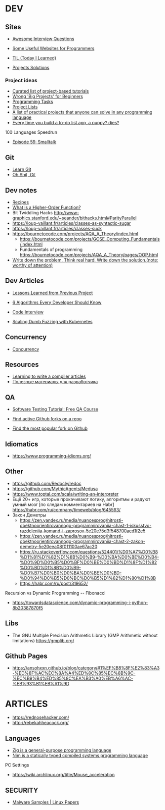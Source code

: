 # DEV

## Sites
- [Awesome Interview Questions](https://github.com/DopplerHQ/awesome-interview-questions)

- [Some Useful Websites for Programmers](https://github.com/sdmg15/Best-websites-a-programmer-should-visit)

- [TIL (Today I Learned)](https://til.hashrocket.com/)

- [Projects Solutions](https://github.com/karan/Projects-Solutions)

### Project ideas
- [Curated list of project-based tutorials](https://github.com/practical-tutorials/project-based-learning)
- [Wrong 'Big Projects' for Beginners](https://rodiongork.tumblr.com/post/108155476418/wrong-big-projects-for-beginners)
- [Programming Tasks](https://rosettacode.org/wiki/Category:Programming_Tasks)
- [Project Lists](https://www.dreamincode.net/forums/topic/78802-martyr2s-mega-project-ideas-list/?__cf_chl_f_tk=YiP_UbR0s4FHMJL4lTEr74Oj2f0AGI.FYJBclF5PlcQ-1642402269-0-gaNycGzNCiU)
- [A list of practical projects that anyone can solve in any programming language](https://github.com/karan/Projects)
- [Every time you build a to-do list app, a puppy? dies?](https://www.freecodecamp.org/news/every-time-you-build-a-to-do-list-app-a-puppy-dies-505b54637a5d/?gi=c786640fbd11)

100 Languages Speedrun
- [Episode 59: Smalltalk](https://dev.to/taw/100-languages-speedrun-episode-59-smalltalk-ang?signin=true)



## Git
- [Learn Git](https://learngitbranching.js.org/)
- [Oh Shit, Git](https://ohshitgit.com/)

## Dev notes
- [Recipes](https://code.activestate.com/recipes/)
- [What is a Higher-Order Function?]( https://typeofnan.dev/what-is-a-higher-order-function/)
- Bit Twiddling Hacks http://www-graphics.stanford.edu/~seander/bithacks.html#ParityParallel
- https://loup-vaillant.fr/articles/classes-as-syntactic-sugar
- https://loup-vaillant.fr/articles/classes-suck
- https://bournetocode.com/projects/AQA_A_Theory/index.html
  - https://bournetocode.com/projects/GCSE_Computing_Fundamentals/index.html
  - Fundamentals of programming https://bournetocode.com/projects/AQA_A_Theory/pages/OOP.html
- [Write down the problem. Think real hard. Write down the solution.(note: worthy of attention)](https://marquis08.github.io/)

## Dev Articles
- [Lessons Learned from Previous Project](https://blog.frankel.ch/lessons-learned-previous-projects/)
- [6 Algorithms Every Developer Should Know](https://medium.com/dare-to-be-better/6-algorithms-every-developer-should-know-f78b609c7e7c)
- [Code Interview](https://www.freecodecamp.org/learn/coding-interview-prep)


- [Scaling Dumb Fuzzing with Kubernetes](https://archcloudlabs.com/projects/dumb_fuzzing)

## Concurrency
- [Concurrency](https://web.mit.edu/6.005/www/fa14/classes/17-concurrency/)


## Resources
- [Learning to write a compiler articles](https://stackoverflow.com/questions/1669/learning-to-write-a-compiler)
- [Полезные материалы для разработчика](https://habr.com/ru/company/JetBrains-education/blog/547768/)

## QA
- [Software Testing Tutorial: Free QA Course](https://www.guru99.com/software-testing.html)


- [Find active Github forks on a repo](https://github.com/techgaun/active-forks)
- [Find the most popular fork on Github](https://github.com/AndreMiras/gitpop2)

## Idiomatics
- https://www.programming-idioms.org/


## Other
- https://github.com/Redocly/redoc
- https://github.com/MythicAgents/Medusa
- https://www.toptal.com/scala/writing-an-interpreter
- Ещё 20+ игр, которые прокачивают логику, алгоритмы и радуют умный мозг [по следам комментариев на Habr] https://habr.com/ru/company/timeweb/blog/645593/
- Закон Деметры
  - https://zen.yandex.ru/media/nuancesprog/hitrosti-obektnoorientirovannogo-programmirovaniia-chast-1-iskusstvo-razdeleniia-komand-i-zaprosov-5e20e75d3f548700aed1f2e5
  - https://zen.yandex.ru/media/nuancesprog/hitrosti-obektnoorientirovannogo-programmirovaniia-chast-2-zakon-demetry-5e20eea08f011100ae67ac20
  - https://ru.stackoverflow.com/questions/524401/%D0%A7%D0%B8%D1%81%D1%82%D1%8B%D0%B9-%D0%BA%D0%BE%D0%B4-%D0%9D%D0%B5%D0%BF%D0%BE%D0%BD%D1%8F%D1%82%D0%BD%D1%8B%D0%B9-%D0%B7%D0%B0%D0%BA%D0%BE%D0%BD-%D0%94%D0%B5%D0%BC%D0%B5%D1%82%D1%80%D1%8B
  - https://habr.com/ru/post/319652/


Recursion vs Dynamic Programming -- Fibonacci
  - https://towardsdatascience.com/dynamic-programming-i-python-8b20387870f5


## Libs
- The GNU Multiple Precision Arithmetic Library (GMP Arithmetic without limitations) https://gmplib.org/


## Github Pages
- https://ansohxxn.github.io/blog/category/#1%EF%B8%8F%E2%83%A3-%ED%8F%AC%EC%8A%A4%ED%8C%85%EC%8B%9C-%EC%B9%B4%ED%85%8C%EA%B3%A0%EB%A6%AC-%EB%93%B1%EB%A1%9D


# ARTICLES
- https://rednosehacker.com/
- http://rebekahheacock.org/


## Languages
- [Zig is a general-purpose programming language](https://ziglang.org/)
- [Nim is a statically typed compiled systems programming language](https://nim-lang.org/)




PC Settings
- https://wiki.archlinux.org/title/Mouse_acceleration



## SECURITY
- [Malware Samples | Linux Papers](https://www.vx-underground.org/)
